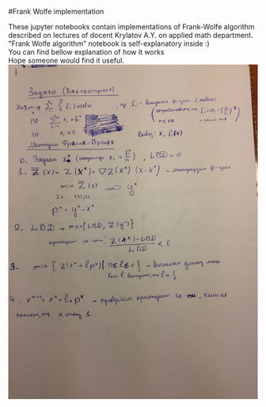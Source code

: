 #Frank Wolfe implementation

These jupyter notebooks contain implementations of Frank-Wolfe algorithm described on lectures of docent Krylatov A.Y. on applied math department.<br>
"Frank Wolfe algorithm" notebook is self-explanatory inside :)<br>
You can find bellow explanation of how it works<br>
Hope someone would find it useful.<br>
![FW lectures](/images/uohk6lTetNI.jpg)
